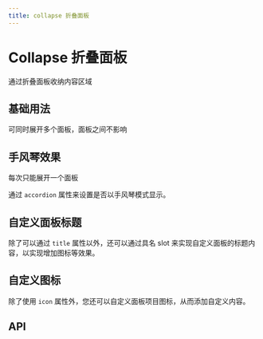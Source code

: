 ```yaml
---
title: collapse 折叠面板
---
```


# Collapse 折叠面板

通过折叠面板收纳内容区域

## 基础用法

可同时展开多个面板，面板之间不影响

<preview path="./def.vue" />

## 手风琴效果

每次只能展开一个面板

通过 `accordion` 属性来设置是否以手风琴模式显示。

<preview path="./accordion.vue" />

## 自定义面板标题

除了可以通过 `title` 属性以外，还可以通过具名 slot 来实现自定义面板的标题内容，以实现增加图标等效果。

<preview path="./customization.vue" />

## 自定义图标

除了使用 `icon` 属性外，您还可以自定义面板项目图标，从而添加自定义内容。

<preview path="./customIcon.vue" />

## API

<API src="./data.json" lang="zh"></API>

<API src="./data2.json" lang="zh"></API>
